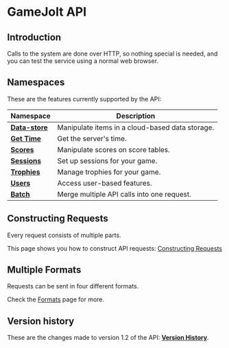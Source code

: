 # GameJolt API

## Introduction

Calls to the system are done over HTTP, so nothing special is needed, and you can test the service using a normal web browser.

## Namespaces

These are the features currently supported by the API:

Namespace | Description
--- | ---
[**Data-store**](data-storage/index.md) | Manipulate items in a cloud-based data storage.
[**Get Time**](get-time/index.md) | Get the server's time.
[**Scores**](scores/index.md) | Manipulate scores on score tables.
[**Sessions**](sessions/index.md) | Set up sessions for your game.
[**Trophies**](trophies/index.md) | Manage trophies for your game.
[**Users**](users/index.md) | Access user-based features.
[**Batch**](https://github.com/gamejolt/doc-game-api/blob/master/v1.x/batch/index.md) | Merge multiple API calls into one request.

## Constructing Requests

Every request consists of multiple parts.

This page shows you how to construct API requests: [Constructing Requests](construction.md)

## Multiple Formats

Requests can be sent in four different formats.

Check the [Formats](formats/index.md) page for more.

## Version history

These are the changes made to version 1.2 of the API: [__Version History__](version_history.md).